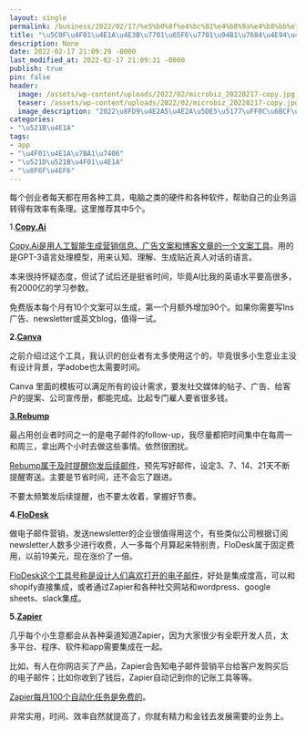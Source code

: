 ```yaml
---
layout: single
permalink: /business/2022/02/17/%e5%b0%8f%e4%bc%81%e4%b8%9a%e4%b8%bb%e7%9c%81%e6%97%b6%e7%9c%81%e9%92%b1%e7%9a%84%e4%ba%94%e4%b8%aa%e5%b7%a5%e5%85%b7/
title: "\u5C0F\u4F01\u4E1A\u4E3B\u7701\u65F6\u7701\u94B1\u7684\u4E94\u4E2A\u5DE5\u5177"
description: None
date: 2022-02-17 21:09:29 -0000
last_modified_at: 2022-02-17 21:09:31 -0000
publish: true
pin: false
header:
  image: /assets/wp-content/uploads/2022/02/microbiz_20220217-copy.jpg
  teaser: /assets/wp-content/uploads/2022/02/microbiz_20220217-copy.jpg
  image_description: "2022\u8FD9\u4E2A5\u4E2A\u5DE5\u5177\uFF0C\u6BCF\u5E74\u80FD\u7ED9\u5C0F\u4F01"
categories:
- "\u521B\u4E1A"
tags:
- app
- "\u4F01\u4E1A\u7BA1\u7406"
- "\u521D\u521B\u4F01\u4E1A"
- "\u8F6F\u4EF6"
---
```

每个创业者每天都在用各种工具，电脑之类的硬件和各种软件，帮助自己的业务运转得有效率有条理。这里推荐其中5个。

1.**[Copy.Ai](https://www.copy.ai)**

[Copy.Ai是用人工智能生成营销信息、广告文案和博客文章的一个文案工具](https://www.copy.ai)。用的是GPT-3语言处理模型，用来认知、理解、生成贴近真人对话的语言。

本来很持怀疑态度，但试了试后还是挺省时间，毕竟AI比我的英语水平要高很多，有2000亿的学习参数。

免费版本每个月有10个文案可以生成，第一个月额外增加90个。如果你需要写Ins广告、newsletter或英文blog，值得一试。

**2.[Canva](https://www.canva.com)**

之前介绍过这个工具，我认识的创业者有太多使用这个的，毕竟很多小生意业主没有设计背景，学adobe也太需要时间。

Canva 里面的模板可以满足所有的设计需求，要发社交媒体的帖子、广告、给客户的提案、公司宣传册，都能完成。比起专门雇人要省很多钱。

**[3.Rebump](https://www.rebump.cc)**

最占用创业者时间之一的是电子邮件的follow-up，我尽量都把时间集中在每周一和周三，拿出两个小时去做这些事情。依然很困扰。

[Rebump属于及时提醒你发后续邮件](https://www.rebump.cc)，预先写好邮件，设定3、7、14、21天不断提醒寄送。主要是节省时间，还不会忘了跟进。

不要太频繁发后续提醒，也不要太收着，掌握好节奏。

**4.[FloDesk](https://flodesk.com)**

做电子邮件营销，发送newsletter的企业很值得用这个，有些类似公司根据订阅newsletter人数多少进行收费，人一多每个月算起来特别贵，FloDesk属于固定费用，以前19美元，现在涨价了一倍。

[FloDesk这个工具号称是设计人们喜欢打开的电子邮件](https://flodesk.com)，好处是集成度高，可以和shopify直接集成，或者通过Zapier和各种社交网站和wordpress、google sheets、slack集成。

**5.[Zapier](https://zapier.com)**

几乎每个小生意都会从各种渠道知道Zapier，因为大家很少有全职开发人员，太多平台、程序、软件和app需要集成在一起。

比如，有人在你网店买了产品，Zapier会告知电子邮件营销平台给客户发购买后的电子邮件；比如你收到了钱后，Zapier自动记到你的记账工具等等。

[Zapier每月100个自动化任务是免费的](https://zapier.com)。

非常实用，时间、效率自然就提高了，你就有精力和金钱去发展需要的业务上。
